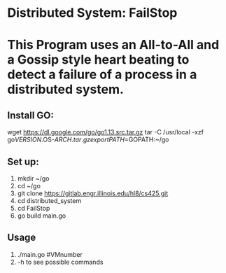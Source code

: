 # Distributed System: FailStop


# This Program uses an All-to-All and a Gossip style heart beating to detect a failure of a process in a distributed system.

## Install GO:
wget https://dl.google.com/go/go1.13.src.tar.gz
tar -C /usr/local -xzf go$VERSION.$OS-$ARCH.tar.gz
export PATH=$GOPATH:~/go

## Set up:
1. mkdir ~/go
2. cd ~/go
3. git clone https://gitlab.engr.illinois.edu/hl8/cs425.git
4. cd distributed_system
5. cd FailStop
6. go build main.go


## Usage
1. ./main.go #VMnumber
2. -h to see possible commands 
